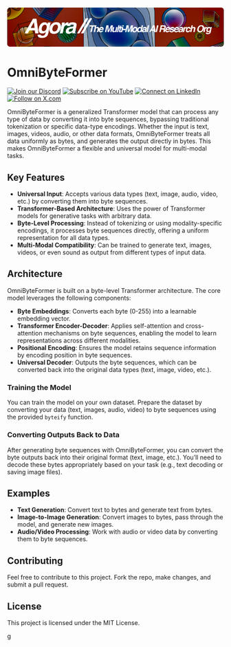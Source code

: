 [![Multi-Modality](agorabanner.png)](https://discord.com/servers/agora-999382051935506503)

# OmniByteFormer


[![Join our Discord](https://img.shields.io/badge/Discord-Join%20our%20server-5865F2?style=for-the-badge&logo=discord&logoColor=white)](https://discord.gg/agora-999382051935506503) [![Subscribe on YouTube](https://img.shields.io/badge/YouTube-Subscribe-red?style=for-the-badge&logo=youtube&logoColor=white)](https://www.youtube.com/@kyegomez3242) [![Connect on LinkedIn](https://img.shields.io/badge/LinkedIn-Connect-blue?style=for-the-badge&logo=linkedin&logoColor=white)](https://www.linkedin.com/in/kye-g-38759a207/) [![Follow on X.com](https://img.shields.io/badge/X.com-Follow-1DA1F2?style=for-the-badge&logo=x&logoColor=white)](https://x.com/kyegomezb)


OmniByteFormer is a generalized Transformer model that can process any type of data by converting it into byte sequences, bypassing traditional tokenization or specific data-type encodings. Whether the input is text, images, videos, audio, or other data formats, OmniByteFormer treats all data uniformly as bytes, and generates the output directly in bytes. This makes OmniByteFormer a flexible and universal model for multi-modal tasks.

## Key Features

- **Universal Input**: Accepts various data types (text, image, audio, video, etc.) by converting them into byte sequences.
- **Transformer-Based Architecture**: Uses the power of Transformer models for generative tasks with arbitrary data.
- **Byte-Level Processing**: Instead of tokenizing or using modality-specific encodings, it processes byte sequences directly, offering a uniform representation for all data types.
- **Multi-Modal Compatibility**: Can be trained to generate text, images, videos, or even sound as output from different types of input data.

## Architecture

OmniByteFormer is built on a byte-level Transformer architecture. The core model leverages the following components:

- **Byte Embeddings**: Converts each byte (0-255) into a learnable embedding vector.
- **Transformer Encoder-Decoder**: Applies self-attention and cross-attention mechanisms on byte sequences, enabling the model to learn representations across different modalities.
- **Positional Encoding**: Ensures the model retains sequence information by encoding position in byte sequences.
- **Universal Decoder**: Outputs the byte sequences, which can be converted back into the original data types (text, image, video, etc.).


### Training the Model

You can train the model on your own dataset. Prepare the dataset by converting your data (text, images, audio, video) to byte sequences using the provided `byteify` function.

### Converting Outputs Back to Data

After generating byte sequences with OmniByteFormer, you can convert the byte outputs back into their original format (text, image, etc.). You’ll need to decode these bytes appropriately based on your task (e.g., text decoding or saving image files).

## Examples

- **Text Generation**: Convert text to bytes and generate text from bytes.
- **Image-to-Image Generation**: Convert images to bytes, pass through the model, and generate new images.
- **Audio/Video Processing**: Work with audio or video data by converting them to byte sequences.

## Contributing

Feel free to contribute to this project. Fork the repo, make changes, and submit a pull request.

## License

This project is licensed under the MIT License.

g